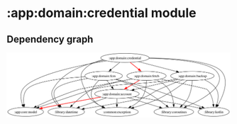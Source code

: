 # :app:domain:credential module
## Dependency graph
![Dependency graph](../../../docs/images/graphs/dep_graph_app_domain_credential.svg)
